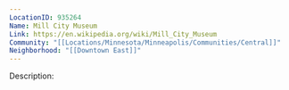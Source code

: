 ```yaml
---
LocationID: 935264
Name: Mill City Museum
Link: https://en.wikipedia.org/wiki/Mill_City_Museum
Community: "[[Locations/Minnesota/Minneapolis/Communities/Central]]"
Neighborhood: "[[Downtown East]]"
---
```


Description: